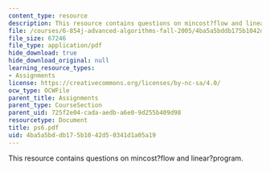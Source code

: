 ```yaml
---
content_type: resource
description: This resource contains questions on mincost?flow and linear?program.
file: /courses/6-854j-advanced-algorithms-fall-2005/4ba5a5bddb175b1042d50341d1a05a19_ps6.pdf
file_size: 67246
file_type: application/pdf
hide_download: true
hide_download_original: null
learning_resource_types:
- Assignments
license: https://creativecommons.org/licenses/by-nc-sa/4.0/
ocw_type: OCWFile
parent_title: Assignments
parent_type: CourseSection
parent_uid: 725f2e04-cada-aedb-a6e0-9d255b409d98
resourcetype: Document
title: ps6.pdf
uid: 4ba5a5bd-db17-5b10-42d5-0341d1a05a19
---
```

This resource contains questions on mincost?flow and linear?program.
